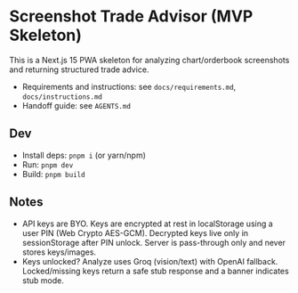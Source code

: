 # Screenshot Trade Advisor (MVP Skeleton)

This is a Next.js 15 PWA skeleton for analyzing chart/orderbook screenshots and returning structured trade advice.

- Requirements and instructions: see `docs/requirements.md`, `docs/instructions.md`
- Handoff guide: see `AGENTS.md`

## Dev
- Install deps: `pnpm i` (or yarn/npm)
- Run: `pnpm dev`
- Build: `pnpm build`

## Notes
- API keys are BYO. Keys are encrypted at rest in localStorage using a user PIN (Web Crypto AES-GCM). Decrypted keys live only in sessionStorage after PIN unlock. Server is pass-through only and never stores keys/images.
- Keys unlocked? Analyze uses Groq (vision/text) with OpenAI fallback. Locked/missing keys return a safe stub response and a banner indicates stub mode.
